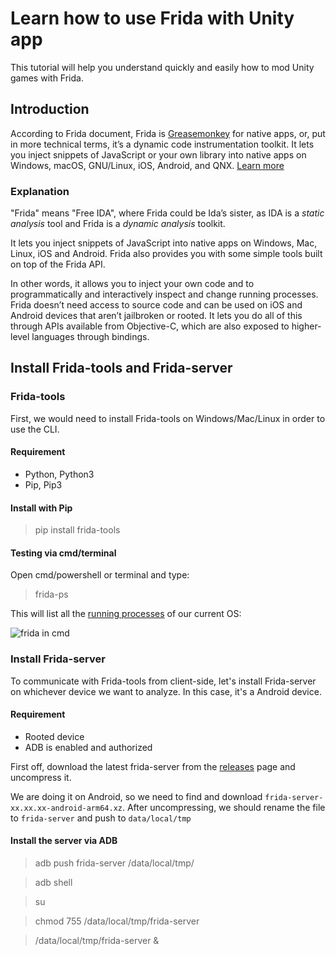 # Learn how to use Frida with Unity app

This tutorial will help you understand quickly and easily how to mod Unity games with Frida.

## Introduction

According to Frida document, Frida is [Greasemonkey](https://addons.mozilla.org/en-US/firefox/addon/greasemonkey/) for native apps, or, put in more technical terms, it’s a dynamic code instrumentation toolkit. It lets you inject snippets of JavaScript or your own library into native apps on Windows, macOS, GNU/Linux, iOS, Android, and QNX. [Learn more](https://frida.re/docs/home/)

### Explanation

"Frida" means "Free IDA", where Frida could be Ida’s sister, as IDA is a _static analysis_ tool and Frida is a _dynamic analysis_ toolkit.

It lets you inject snippets of JavaScript into native apps on Windows, Mac, Linux, iOS and Android. Frida also provides you with some simple tools built on top of the Frida API.

In other words, it allows you to inject your own code and to programmatically and interactively inspect and change running processes. Frida doesn’t need access to source code and can be used on iOS and Android devices that aren’t jailbroken or rooted. It lets you do all of this through APIs available from Objective-C, which are also exposed to higher-level languages through bindings.

## Install Frida-tools and Frida-server

### Frida-tools

First, we would need to install Frida-tools on Windows/Mac/Linux in order to use the CLI.

#### Requirement

* Python, Python3
* Pip, Pip3

#### Install with Pip

> pip install frida-tools

#### Testing via cmd/terminal

Open cmd/powershell or terminal and type:

> frida-ps

This will list all the [running processes](https://frida.re/docs/frida-ps/) of our current OS:

![frida in cmd](https://i.imgur.com/uO49dpN.png)

### Install Frida-server

To communicate with Frida-tools from client-side, let's install Frida-server on whichever device we want to analyze. In this case, it's a Android device.

#### Requirement

* Rooted device
* ADB is enabled and authorized

First off, download the latest frida-server from the [releases](https://github.com/frida/frida/releases) page and uncompress it.

We are doing it on Android, so we need to find and download `frida-server-xx.xx.xx-android-arm64.xz`. After uncompressing, we should rename the file to `frida-server` and push to `data/local/tmp`

#### Install the server via ADB

> adb push frida-server /data/local/tmp/

> adb shell

> su

> chmod 755 /data/local/tmp/frida-server

> /data/local/tmp/frida-server &


